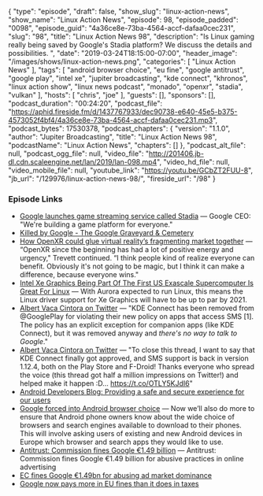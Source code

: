{
  "type": "episode",
  "draft": false,
  "show_slug": "linux-action-news",
  "show_name": "Linux Action News",
  "episode": 98,
  "episode_padded": "0098",
  "episode_guid": "4a36ce8e-73ba-4564-accf-dafaa0cec231",
  "slug": "98",
  "title": "Linux Action News 98",
  "description": "Is Linux gaming really being saved by Google's Stadia platform? We discuss the details and possibilities. ",
  "date": "2019-03-24T18:15:00-07:00",
  "header_image": "/images/shows/linux-action-news.png",
  "categories": [
    "Linux Action News"
  ],
  "tags": [
    "android browser choice",
    "eu fine",
    "google antitrust",
    "google play",
    "intel xe",
    "jupiter broadcasting",
    "kde connect",
    "khronos",
    "linux action show",
    "linux news podcast",
    "monado",
    "openxr",
    "stadia",
    "vulkan"
  ],
  "hosts": [
    "chris",
    "joe"
  ],
  "guests": [],
  "sponsors": [],
  "podcast_duration": "00:24:20",
  "podcast_file": "https://aphid.fireside.fm/d/1437767933/dec90738-e640-45e5-b375-4573052f4bf4/4a36ce8e-73ba-4564-accf-dafaa0cec231.mp3",
  "podcast_bytes": 17530378,
  "podcast_chapters": {
    "version": "1.1.0",
    "author": "Jupiter Broadcasting",
    "title": "Linux Action News 98",
    "podcastName": "Linux Action News",
    "chapters": []
  },
  "podcast_alt_file": null,
  "podcast_ogg_file": null,
  "video_file": "http://201406.jb-dl.cdn.scaleengine.net/lan/2019/lan-098.mp4",
  "video_hd_file": null,
  "video_mobile_file": null,
  "youtube_link": "https://youtu.be/GCbZT2FUU-8",
  "jb_url": "/129976/linux-action-news-98/",
  "fireside_url": "/98"
}


### Episode Links

  * [Google launches game streaming service called Stadia](https://arstechnica.com/gaming/2019/03/google-jumps-into-gaming-with-google-stadia-streaming-service/ "Google launches game streaming service called Stadia") — Google CEO: "We're building a game platform for everyone."
  * [Killed by Google - The Google Graveyard & Cemetery](https://killedbygoogle.com/ "Killed by Google - The Google Graveyard & Cemetery")
  * [How OpenXR could glue virtual reality’s fragmenting market together](https://arstechnica.com/gaming/2019/03/how-openxr-could-glue-together-virtual-realitys-fragmenting-market/ "How OpenXR could glue virtual reality’s fragmenting market together") — “OpenXR since the beginning has had a lot of positive energy and urgency," Trevett continued. “I think people kind of realize everyone can benefit. Obviously it's not going to be magic, but I think it can make a difference, because everyone wins."
  * [Intel Xe Graphics Being Part Of The First US Exascale Supercomputer Is Great For Linux](https://www.phoronix.com/scan.php?page=news_item&px=Intel-Xe-Graphics-%20Good-News "Intel Xe Graphics Being Part Of The First US Exascale Supercomputer Is Great For Linux") — With Aurora expected to run Linux, this means the Linux driver support for Xe Graphics will have to be up to par by 2021. 
  * [Albert Vaca Cintora on Twitter](https://twitter.com/albertvaka/status/1107924633750253568 "Albert Vaca Cintora on Twitter") — "KDE Connect has been removed from @GooglePlay for violating their new policy on apps that access SMS [1]. The policy has an explicit exception for companion apps (like KDE Connect), but it was removed anyway and *there's no way to talk to Google*."
  * [Albert Vaca Cintora on Twitter](https://twitter.com/albertvaka/status/1108648884056834048 "Albert Vaca Cintora on Twitter") — "To close this thread, I want to say that KDE Connect finally got approved, and SMS support is back in version 1.12.4, both on the Play Store and F-Droid! Thanks everyone who spread the voice (this thread got half a million impressions on Twitter!) and helped make it happen :D… https://t.co/OTLY5KJdI6"
  * [Android Developers Blog: Providing a safe and secure experience for our users](https://android-developers.googleblog.com/2018/10/providing-safe-and-secure-experience.html "Android Developers Blog: Providing a safe and secure experience for our users")
  * [Google forced into Android browser choice](https://www.blog.google/around-the-globe/google-europe/supporting-choice-and-competition-europe/ "Google forced into Android browser choice") — Now we’ll also do more to ensure that Android phone owners know about the wide choice of browsers and search engines available to download to their phones. This will involve asking users of existing and new Android devices in Europe which browser and search apps they would like to use.
  * [Antitrust: Commission fines Google €1.49 billion](http://europa.eu/rapid/press-release_IP-19-1770_en.htm "Antitrust: Commission fines Google €1.49 billion") — Antitrust: Commission fines Google €1.49 billion for abusive practices in online advertising
  * [EC fines Google €1.49bn for abusing ad market dominance](https://www.computerweekly.com/news/252459886/EC-fines-Google-149bn-for-abusing-ad-market-dominance "EC fines Google €1.49bn for abusing ad market dominance")
  * [Google now pays more in EU fines than it does in taxes](https://www.theinquirer.net/inquirer/news/3070503/google-now-pays-more-in-eu-fines-than-it-does-in-taxes "Google now pays more in EU fines than it does in taxes")


